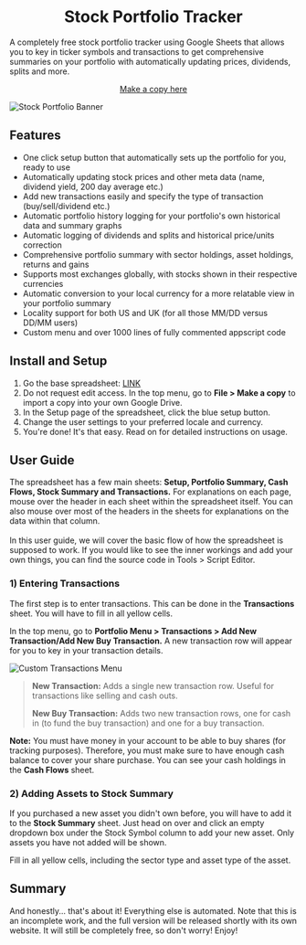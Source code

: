 <h1 align="center">Stock Portfolio Tracker</h1>
<p>A completely free stock portfolio tracker using Google Sheets that allows you to key in ticker symbols and transactions to get comprehensive summaries on your portfolio with automatically updating prices, dividends, splits and more.</p>
<p align="center"><a href="https://docs.google.com/spreadsheets/d/1LcgOa1MP8T3sQnciHd95GUxvDiv6RpLeVmNe9pzG9c0/edit?usp=sharing">Make a copy here</a></p>

![Stock Portfolio Banner](https://i.imgur.com/MlSPvMJ.png?1)

## Features
- One click setup button that automatically sets up the portfolio for you, ready to use
- Automatically updating stock prices and other meta data (name, dividend yield, 200 day average etc.)
- Add new transactions easily and specify the type of transaction (buy/sell/dividend etc.)
- Automatic portfolio history logging for your portfolio's own historical data and summary graphs
- Automatic logging of dividends and splits and historical price/units correction
- Comprehensive portfolio summary with sector holdings, asset holdings, returns and gains
- Supports most exchanges globally, with stocks shown in their respective currencies
- Automatic conversion to your local currency for a more relatable view in your portfolio summary
- Locality support for both US and UK (for all those MM/DD versus DD/MM users)
- Custom menu and over 1000 lines of fully commented appscript code

## Install and Setup
1. Go the base spreadsheet: [LINK](https://docs.google.com/spreadsheets/d/1LcgOa1MP8T3sQnciHd95GUxvDiv6RpLeVmNe9pzG9c0/edit?usp=sharing)
2. Do not request edit access. In the top menu, go to <b>File > Make a copy</b> to import a copy into your own Google Drive.
3. In the Setup page of the spreadsheet, click the blue setup button.
4. Change the user settings to your preferred locale and currency.
5. You're done! It's that easy. Read on for detailed instructions on usage.

## User Guide
The spreadsheet has a few main sheets: <b>Setup, Portfolio Summary, Cash Flows, Stock Summary and Transactions.</b> For explanations on each page, mouse over the header in each sheet within the spreadsheet itself. You can also mouse over most of the headers in the sheets for explanations on the data within that column.
<br></br>
In this user guide, we will cover the basic flow of how the spreadsheet is supposed to work. If you would like to see the inner workings and add your own things, you can find the source code in Tools > Script Editor.

### 1) Entering Transactions
The first step is to enter transactions. This can be done in the <b>Transactions</b> sheet. You will have to fill in all yellow cells.

In the top menu, go to <b>Portfolio Menu > Transactions > Add New Transaction/Add New Buy Transaction.</b> A new transaction row will appear for you to key in your transaction details.

![Custom Transactions Menu](https://i.imgur.com/A27leHW.png?1)

> <p><b>New Transaction:</b> Adds a single new transaction row. Useful for transactions like selling and cash outs.</p>
> <p><b>New Buy Transaction:</b> Adds two new transaction rows, one for cash in (to fund the buy transaction) and one for a buy transaction.</p>

<p><b>Note:</b> You must have money in your account to be able to buy shares (for tracking purposes). Therefore, you must make sure to have enough cash balance to cover your share purchase. You can see your cash holdings in the <b>Cash Flows</b> sheet.</p>

### 2) Adding Assets to Stock Summary
If you purchased a new asset you didn't own before, you will have to add it to the <b>Stock Summary</b> sheet. Just head on over and click an empty dropdown box under the Stock Symbol column to add your new asset. Only assets you have not added will be shown.

Fill in all yellow cells, including the sector type and asset type of the asset.

## Summary
And honestly... that's about it! Everything else is automated. Note that this is an incomplete work, and the full version will be released shortly with its own website. It will still be completely free, so don't worry! Enjoy!


